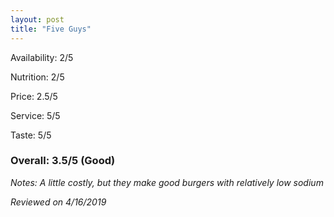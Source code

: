 ```yaml
---
layout: post
title: "Five Guys"
---
```


Availability: 2/5

Nutrition: 2/5

Price: 2.5/5

Service: 5/5

Taste: 5/5

### Overall: 3.5/5 (Good)

*Notes: A little costly, but they make good burgers with relatively low sodium*

*Reviewed on 4/16/2019*
